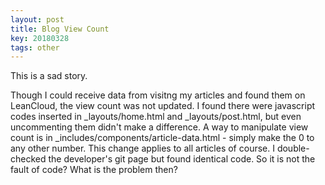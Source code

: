 ```yaml
---
layout: post
title: Blog View Count
key: 20180328
tags: other
---
```


This is a sad story.

<!--more-->

Though I could receive data from visitng my articles and found them on LeanCloud, the view count was not updated. I found there were javascript codes inserted in _layouts/home.html and _layouts/post.html, but even uncommenting them didn't make a difference. A way to manipulate view count is in _includes/components/article-data.html - simply make the 0 to any other number. This change applies to all articles of course. I double-checked the developer's git page but found identical code. So it is not the fault of code? What is the problem then?